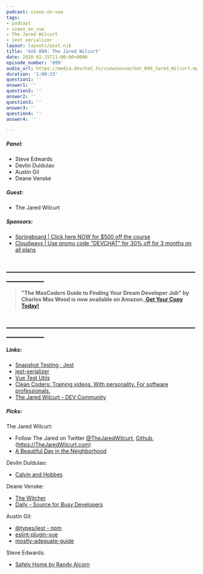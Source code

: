 ```yaml
---
podcast: views-on-vue
tags:
- podcast
- views_on_vue
- The Jared Wilcurt
- jest serializer
layout: layouts/post.njk
title: 'VoV 099: The Jared Wilcurt'
date: 2020-02-25T11:00:00+0000
episode_number: '099'
audio_url: https://media.devchat.tv/viewsonvue/VoV_099_Jared_Wilcurt.mp3
duration: '1:00:33'
question1: ''
answer1: ''
question2: ''
answer2: ''
question3: ''
answer3: ''
question4: ''
answer4: ''

---
```

##### **Panel:**

* Steve Edwards
* Devlin Duldulao
* Austin Gil
* Deane Venske

##### **Guest:**

* The Jared Wilcurt

##### **Sponsors:**

* [Springboard | Click here NOW for $500 off the course](https://www.springboard.com/workshops/software-engineering-career-track/?utm_source=devchat&utm_medium=podcast&utm_campaign=viewsonvue)
* [Cloudways | Use promo code "DEVCHAT" for 30% off for 3 months on all plans](https://www.cloudways.com/en/?id=546951&chan=Devchat&data1=Vue-show&data2=Podcast-2)

## **____________________________________________________________**

> **"The MaxCoders Guide to Finding Your Dream Developer Job" by Charles Max Wood is now available on Amazon.**[ **Get Your Copy Today!**](https://www.amazon.com/gp/product/B081MBL5C9/ref=as_li_ss_tl?ie=UTF8&linkCode=sl1&tag=devchattv-20&linkId=9d61363241636e2546ef46abba198746&language=en_US)

## **____________________________________________________________**

##### **Links:**

* [Snapshot Testing · Jest](https://jestjs.io/docs/en/snapshot-testing)
* [jest-serializer](https://www.npmjs.com/package/jest-serializer-vue-tjw)
* [Vue Test Utils](https://vue-test-utils.vuejs.org/)
* [Clean Coders: Training videos. With personality. For software professionals.](https://cleancoders.com/)
* [The Jared Wilcurt - DEV Community ](https://dev.to/TheJaredWilcurt)

##### **Picks:**

The Jared Wilcurt:

* Follow The Jared on Twitter [@TheJaredWilcurt](https://twitter.com/TheJaredWilcurt), [Github](https://github.com/TheJaredWilcurt), (https://TheJaredWilcurt.com)
* [A Beautiful Day in the Neighborhood](https://www.imdb.com/title/tt3224458/)

Devlin Duldulao:

* [Calvin and Hobbes](https://www.gocomics.com/calvinandhobbes)

Deane Venske:

* [The Witcher](https://www.netflix.com/tr-en/title/80189685)
* [Daily - Source for Busy Developers](https://daily.dev/)

Austin Gil:

* [@types/jest - npm](https://www.npmjs.com/package/@types/jest)
* [eslint-plugin-vue](https://eslint.vuejs.org/)
* [mostly-adequate-guide](https://mostly-adequate.gitbooks.io/mostly-adequate-guide/content/)

Steve Edwards:

* [Safely Home by Randy Alcorn](https://store.epm.org/safely-home/)